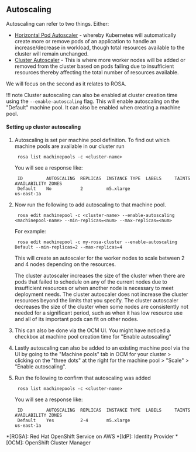 ## Autoscaling

Autoscaling can refer to two things.  Either:

- [Horizontal Pod Autoscaler](https://docs.openshift.com/container-platform/latest/nodes/pods/nodes-pods-autoscaling.html) - whereby Kubernetes will automatically create more or remove pods of an application to handle an increase/decrease in workload, though total resources available to the cluster will remain unchanged.
- [Cluster Autoscaler](https://docs.openshift.com/rosa/rosa_cluster_admin/rosa_nodes/rosa-nodes-about-autoscaling-nodes.html) - This is where more worker nodes will be added or removed from the cluster based on pods failing due to insufficient resources thereby affecting the total number of resources available.

We will focus on the second as it relates to ROSA.

!!! note
    Cluster autoscaling can also be enabled at cluster creation time using the `--enable-autoscaling` flag. This will enable autoscaling on the "Default" machine pool. It can also be enabled when creating a machine pool.

#### Setting up cluster autoscaling
1. Autoscaling is set per machine pool definition. To find out which machine pools are available in our cluster run

        rosa list machinepools -c <cluster-name>

    You will see a response like:

        ID         AUTOSCALING  REPLICAS  INSTANCE TYPE  LABELS     TAINTS    AVAILABILITY ZONES
        Default    No           2         m5.xlarge                           us-east-1a


1. Now run the following to add autoscaling to that machine pool.

        rosa edit machinepool -c <cluster-name> --enable-autoscaling <machinepool-name> --min-replicas=<num> --max-replicas=<num>

    For example:

        rosa edit machinepool -c my-rosa-cluster --enable-autoscaling Default --min-replicas=2 --max-replicas=4

    This will create an autoscaler for the worker nodes to scale between 2 and 4 nodes depending on the resources.

    The cluster autoscaler increases the size of the cluster when there are pods that failed to schedule on any of the current nodes due to insufficient resources or when another node is necessary to meet deployment needs. The cluster autoscaler does not increase the cluster resources beyond the limits that you specify. The cluster autoscaler decreases the size of the cluster when some nodes are consistently not needed for a significant period, such as when it has low resource use and all of its important pods can fit on other nodes.

1. This can also be done via the OCM UI. You might have noticed a checkbox at machine pool creation time for "Enable autoscaling"

1. Lastly autoscaling can also be added to an existing machine pool via the UI by going to the "Machine pools" tab in OCM for your cluster > clicking on the "three dots" at the right for the machine pool > "Scale" > "Enable autoscaling".

1. Run the following to confirm that autoscaling was added

        rosa list machinepools -c <cluster-name>

    You will see a response like:

        ID         AUTOSCALING  REPLICAS  INSTANCE TYPE  LABELS     TAINTS    AVAILABILITY ZONES
        Default    Yes          2-4       m5.xlarge                           us-east-1a



*[ROSA]: Red Hat OpenShift Service on AWS
*[IdP]: Identity Provider
*[OCM]: OpenShift Cluster Manager
